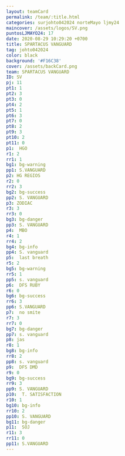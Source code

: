 ```yaml
---
layout: teamCard
permalink: /team/:title.html
categories: surjohto042024 norteMayo ljmy24
maincover: /assets/logos/SV.png
puntosLJMAYO24: 17
date: 2020-08-29 10:29:20 +0700
title: SPARTACUS VANGUARD
tag: johto042024
color: black
background: '#F16C38'
cover: /assets/backCard.png
team: SPARTACUS VANGUARD
ID: SV
pj: 11
pt1: 1
pt2: 3
pt3: 0
pt4: 2
pt5: 1
pt6: 3
pt7: 0
pt8: 2
pt9: 3
pt10: 2
pt11: 0
p1:  HGO
r1: 2
rr1: 1
bg1: bg-warning
pp1: S.VANGUARD
p2: HG REGIOS
r2: 0
rr2: 3
bg2: bg-success
pp2: S. VANGUARD
p3: ZODIAC
r3: 3
rr3: 0
bg3: bg-danger
pp3: S. VANGUARD
p4:  MBO
r4: 1
rr4: 2
bg4: bg-info
pp4: S. vanguard
p5:  last breath
r5: 2
bg5: bg-warning
rr5: 1
pp5: s. vanguard
p6:  DFS RUBY
r6: 0
bg6: bg-success
rr6: 3
pp6: S.VANGUARD
p7:  no smite
r7: 3
rr7: 0
bg7: bg-danger
pp7: s. vanguard
p8: jas
r8: 1
bg8: bg-info
rr8: 2 
pp8: s. vanguard
p9:  DFS DMD
r9: 0
bg9: bg-success
rr9: 3
pp9: S. VANGUARD    
p10:  T. SATISFACTION
r10: 1
bg10: bg-info
rr10: 2
pp10: S. VANGUARD
bg11: bg-danger
p11:  SOJ
r11: 3
rr11: 0
pp11: S.VANGUARD
---
```



